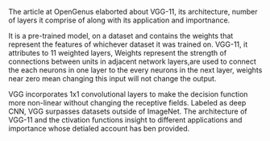 The article at OpenGenus elaborted about VGG-11, its architecture, number of layers it comprise of
along with its application and importnance.

It is a pre-trained model, on a dataset and contains the weights that represent the features of whichever dataset it was trained on. 
VGG-11, it attributes to 11 weighted layers, Weights represent the strength of connections between units
in adjacent network layers,are used to connect the each neurons in one layer to the every neurons in the next layer,
weights near zero mean changing this input will not change the output.

VGG incorporates 1x1 convolutional layers to make the decision function more non-linear without changing the receptive fields.
Labeled as deep CNN, VGG surpasses datasets outside of ImageNet.
The architecture of VGG-11 and the ctivation functions insight to different applications and importance whose 
detialed account has ben provided.
